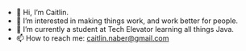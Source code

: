 - 👋 Hi, I’m Caitlin.
- 👀 I’m interested in making things work, and work better for people.
- 🌱 I’m currently a student at Tech Elevator learning all things Java.
- 📫 How to reach me: caitlin.naber@gmail.com
